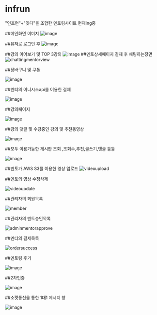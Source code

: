 # infrun
"인프런"+"잇다"을 조합한 멘토링사이트 현재ing중

##메인화면 이미지
![image](https://user-images.githubusercontent.com/79193811/193780638-73ffea50-a24d-47a6-9b6b-ad1f08d38c35.png)

##유저로 로그인 후 
![image](https://user-images.githubusercontent.com/79193811/193780861-3959aef7-f338-472c-9d5c-09f884d1fe4b.png)

##강의 이어보기 및 TOP 3강의
![image](https://user-images.githubusercontent.com/79193811/193780959-bd500ee1-b99e-4615-b1bd-a98a8486e19e.png)
##멘토상세페이지 결제 후 채팅하는장면
![chattingmentorview](https://user-images.githubusercontent.com/79193811/180153098-5f47486a-b45a-4273-b63f-a5ffdf7da802.PNG)

##장바구니 및 쿠폰

![image](https://user-images.githubusercontent.com/79193811/193781108-47d4c23c-7323-47a0-a6df-10273a35e739.png)

##멘티의 이니시스api를 이용한 결제 

![image](https://user-images.githubusercontent.com/79193811/193781206-60b53b50-fd0f-4827-a7e5-3d6aa077a3da.png)

##강의페이지

![image](https://user-images.githubusercontent.com/79193811/193781310-1d8ef9bf-643c-4e22-b49b-8ed181ed1313.png)

##강의 댓글 및 수강중인 강의 및 추천동영상

![image](https://user-images.githubusercontent.com/79193811/193781439-7da7592e-9e4d-44cc-8be5-fb1cf0e1984c.png)

##모두 이용가능한  게시판 조회 ,조회수,추천,글쓰기,댓글 등등 

![image](https://user-images.githubusercontent.com/79193811/193781503-6493a810-8db4-4aae-9bb3-b6360768d57f.png)

##멘토가 AWS S3를 이용한 영상 업로드 
![videoupload](https://user-images.githubusercontent.com/79193811/180154566-c99614f7-5763-4f59-8a38-f63785ec7f78.PNG)

##멘토의 영상 수정삭제

![videoupdate](https://user-images.githubusercontent.com/79193811/180154632-52030290-6722-46e5-ba66-b28e5df64260.PNG)

##관리자의 회원목록

![member](https://user-images.githubusercontent.com/79193811/180154663-972c565c-986a-4db2-865a-d00a9caf2c0d.PNG)

##관리자의 멘토승인목록

![adminmentorapprove](https://user-images.githubusercontent.com/79193811/180154716-88ce4ea6-0339-43c7-ae71-b4fa882be77c.PNG)

##멘티의 결제목록

![ordersuccess](https://user-images.githubusercontent.com/79193811/180154745-bea9ed53-84e0-4168-a51d-2865d177ccb0.PNG)

##멘토링 후기

![image](https://user-images.githubusercontent.com/79193811/193781579-f07db0bf-90b1-42f3-aa25-920137634f11.png)

##2차인증

![image](https://user-images.githubusercontent.com/79193811/193781676-8de32ec5-26d3-4a0c-b961-36e25ce74e92.png)

##소켓통신을 통한 1대1 메시지 창

![image](https://user-images.githubusercontent.com/79193811/193781907-f1c4e05a-bb96-4b56-aa87-7b963cf00398.png)







